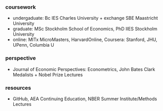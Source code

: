  ### coursework
 - undergaduate: Bc IES Charles University + exchange SBE Maastricht University
 - graduate: MSc Stockholm School of Economics, PhD IIES Stockholm University
 - online: MITx MicroMasters, HarvardOnline, Coursera: Stanford, JHU, UPenn, Columbia U

 ### perspective
 - Journal of Economic Perspectives: Econometrics, John Bates Clark Medalists + Nobel Prize Lectures
  
 ### resources
 - GitHub, AEA Continuing Education, NBER Summer Institute/Methods Lectures
